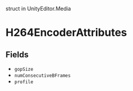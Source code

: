 struct in UnityEditor.Media
# H264EncoderAttributes

## Fields
- `gopSize`
- `numConsecutiveBFrames`
- `profile`

